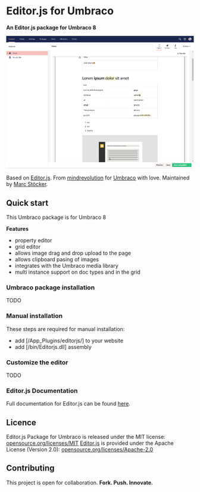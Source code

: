 # Editor.js for Umbraco
**An Editor.js package for Umbraco 8**

![Screenshot: Editor.js for Umbraco](screenshot.png)

Based on [Editor.js](https://github.com/codex-team/editor.js). From [mindrevolution](https://www.mindrevolution.com) for [Umbraco](http://www.umbraco.org) with love. Maintained by [Marc Stöcker](https://twitter.com/esn303).


## Quick start
This Umbraco package is for Umbraco 8

**Features**
- property editor
- grid editor
- allows image drag and drop upload to the page
- allows clipboard pasing of images
- integrates with the Umbraco media library
- multi instance support on doc types and in the grid


### Umbraco package installation
TODO

### Manual installation
These steps are required for manual installation:
- add [/App_Plugins/editorjs/] to your website
- add [/bin/Editorjs.dll] assembly

### Customize the editor
TODO

### Editor.js Documentation
Full documentation for Editor.js can be found [here](https://editorjs.io/base-concepts).

## Licence

Editor.js Package for Umbraco is released under the MIT license: [opensource.org/licenses/MIT](https://opensource.org/licenses/MIT)
[Editor.js](https://editorjs.io/) is provided under the Apache License (Version 2.0): [opensource.org/licenses/Apache-2.0](https://opensource.org/licenses/Apache-2.0)


## Contributing

This project is open for collaboration. **Fork. Push. Innovate.**